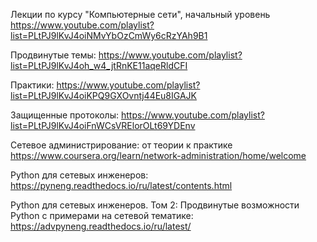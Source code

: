 Лекции по курсу "Компьютерные сети", начальный уровень https://www.youtube.com/playlist?list=PLtPJ9lKvJ4oiNMvYbOzCmWy6cRzYAh9B1

Продвинутые темы: https://www.youtube.com/playlist?list=PLtPJ9lKvJ4oh_w4_jtRnKE11aqeRldCFI

Практики: https://www.youtube.com/playlist?list=PLtPJ9lKvJ4oiKPQ9GXOvntj44Eu8IGAJK

Защищенные протоколы: https://www.youtube.com/playlist?list=PLtPJ9lKvJ4oiFnWCsVRElorOLt69YDEnv

Сетевое администрирование: от теории к практике https://www.coursera.org/learn/network-administration/home/welcome

Python для сетевых инженеров: https://pyneng.readthedocs.io/ru/latest/contents.html

Python для сетевых инженеров. Том 2: Продвинутые возможности Python с примерами на сетевой тематике: https://advpyneng.readthedocs.io/ru/latest/
